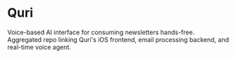 # Quri
Voice-based AI interface for consuming newsletters hands-free. Aggregated repo linking Quri's iOS frontend, email processing backend, and real-time voice agent.
